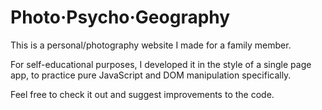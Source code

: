 # Photo·Psycho·Geography

This is a personal/photography website I made for a family member. 

For self-educational purposes, I developed it in the style of a single page app, to practice pure JavaScript and DOM manipulation specifically.

Feel free to check it out and suggest improvements to the code.
